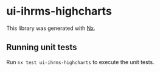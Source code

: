 # ui-ihrms-highcharts

This library was generated with [Nx](https://nx.dev).

## Running unit tests

Run `nx test ui-ihrms-highcharts` to execute the unit tests.
